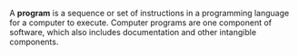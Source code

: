 A **program** is a sequence or set of instructions in a programming language for a computer to execute. Computer programs are one component of software, which also includes documentation and other intangible components.